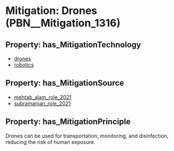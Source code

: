 # Mitigation: __Drones__ (PBN__Mitigation_1316)

## Property: has_MitigationTechnology

* [drones](../Technology/PBN__Technology_864)
* [robotics](../Technology/PBN__Technology_1173)

## Property: has_MitigationSource

* [mehtab_alam_role_2021](../Article/PBN__Article_267)
* [subramanian_role_2021](../Article/PBN__Article_226)

## Property: has_MitigationPrinciple

Drones can be used for transportation, monitoring, and disinfection, reducing the risk of human exposure.

